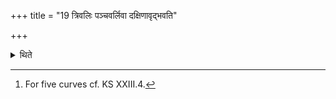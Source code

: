 +++
title = "19 त्रिवलिः पञ्चवर्लिवा दक्षिणावृद्भवति"

+++

<details><summary>थिते</summary>

19. It is a horn which has three or five curves[^1] and which is turned towards the right side; according to some ritualists (it is) turned towards the left side.  


[^1]: For five curves cf. KS XXIII.4.
</details>
